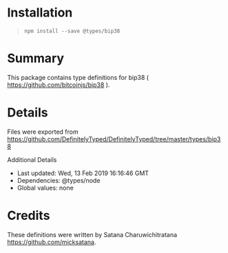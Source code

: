 # Installation
> `npm install --save @types/bip38`

# Summary
This package contains type definitions for bip38 ( https://github.com/bitcoinjs/bip38 ).

# Details
Files were exported from https://github.com/DefinitelyTyped/DefinitelyTyped/tree/master/types/bip38

Additional Details
 * Last updated: Wed, 13 Feb 2019 16:16:46 GMT
 * Dependencies: @types/node
 * Global values: none

# Credits
These definitions were written by Satana Charuwichitratana <https://github.com/micksatana>.
